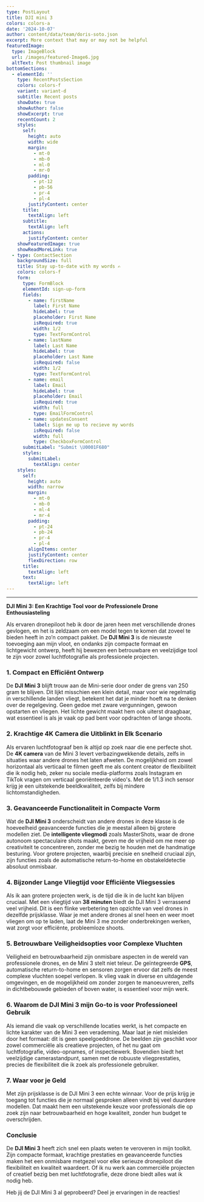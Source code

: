 ```yaml
---
type: PostLayout
title: DJI mini 3
colors: colors-a
date: '2024-10-07'
author: content/data/team/doris-soto.json
excerpt: More context that may or may not be helpful
featuredImage:
  type: ImageBlock
  url: /images/featured-Image6.jpg
  altText: Post thumbnail image
bottomSections:
  - elementId: ''
    type: RecentPostsSection
    colors: colors-f
    variant: variant-d
    subtitle: Recent posts
    showDate: true
    showAuthor: false
    showExcerpt: true
    recentCount: 2
    styles:
      self:
        height: auto
        width: wide
        margin:
          - mt-0
          - mb-0
          - ml-0
          - mr-0
        padding:
          - pt-12
          - pb-56
          - pr-4
          - pl-4
        justifyContent: center
      title:
        textAlign: left
      subtitle:
        textAlign: left
      actions:
        justifyContent: center
    showFeaturedImage: true
    showReadMoreLink: true
  - type: ContactSection
    backgroundSize: full
    title: Stay up-to-date with my words ✍️
    colors: colors-f
    form:
      type: FormBlock
      elementId: sign-up-form
      fields:
        - name: firstName
          label: First Name
          hideLabel: true
          placeholder: First Name
          isRequired: true
          width: 1/2
          type: TextFormControl
        - name: lastName
          label: Last Name
          hideLabel: true
          placeholder: Last Name
          isRequired: false
          width: 1/2
          type: TextFormControl
        - name: email
          label: Email
          hideLabel: true
          placeholder: Email
          isRequired: true
          width: full
          type: EmailFormControl
        - name: updatesConsent
          label: Sign me up to recieve my words
          isRequired: false
          width: full
          type: CheckboxFormControl
      submitLabel: "Submit \U0001F680"
      styles:
        submitLabel:
          textAlign: center
    styles:
      self:
        height: auto
        width: narrow
        margin:
          - mt-0
          - mb-0
          - ml-4
          - mr-4
        padding:
          - pt-24
          - pb-24
          - pr-4
          - pl-4
        alignItems: center
        justifyContent: center
        flexDirection: row
      title:
        textAlign: left
      text:
        textAlign: left
---
```

****

**DJI Mini 3: Een Krachtige Tool voor de Professionele Drone Enthousiasteling**

Als ervaren dronepiloot heb ik door de jaren heen met verschillende drones gevlogen, en het is zeldzaam om een model tegen te komen dat zoveel te bieden heeft in zo’n compact pakket. De **DJI Mini 3** is de nieuwste toevoeging aan mijn vloot, en ondanks zijn compacte formaat en lichtgewicht ontwerp, heeft hij bewezen een betrouwbare en veelzijdige tool te zijn voor zowel luchtfotografie als professionele projecten.

### 1. **Compact en Efficiënt Ontwerp**

De **DJI Mini 3** blijft trouw aan de Mini-serie door onder de grens van 250 gram te blijven. Dit lijkt misschien een klein detail, maar voor wie regelmatig in verschillende landen vliegt, betekent het dat je minder hoeft na te denken over de regelgeving. Geen gedoe met zware vergunningen, gewoon opstarten en vliegen. Het lichte gewicht maakt hem ook uiterst draagbaar, wat essentieel is als je vaak op pad bent voor opdrachten of lange shoots.

### 2. **Krachtige 4K Camera die Uitblinkt in Elk Scenario**

Als ervaren luchtfotograaf ben ik altijd op zoek naar die ene perfecte shot. De **4K camera** van de Mini 3 levert verbazingwekkende details, zelfs in situaties waar andere drones het laten afweten. De mogelijkheid om zowel horizontaal als verticaal te filmen geeft me als content creator de flexibiliteit die ik nodig heb, zeker nu sociale media-platforms zoals Instagram en TikTok vragen om verticaal georiënteerde video's. Met de 1/1.3 inch sensor krijg je een uitstekende beeldkwaliteit, zelfs bij mindere lichtomstandigheden.

### 3. **Geavanceerde Functionaliteit in Compacte Vorm**

Wat de **DJI Mini 3** onderscheidt van andere drones in deze klasse is de hoeveelheid geavanceerde functies die je meestal alleen bij grotere modellen ziet. De **intelligente vliegmodi** zoals MasterShots, waar de drone autonoom spectaculaire shots maakt, geven me de vrijheid om me meer op creativiteit te concentreren, zonder me bezig te houden met de handmatige besturing. Voor grotere projecten, waarbij precisie en snelheid cruciaal zijn, zijn functies zoals de automatische return-to-home en obstakeldetectie absoluut onmisbaar.

### 4. **Bijzonder Lange Vliegtijd voor Efficiënte Vliegsessies**

Als ik aan grotere projecten werk, is de tijd die ik in de lucht kan blijven cruciaal. Met een vliegtijd van **38 minuten** biedt de DJI Mini 3 verrassend veel vrijheid. Dit is een flinke verbetering ten opzichte van veel drones in dezelfde prijsklasse. Waar je met andere drones al snel heen en weer moet vliegen om op te laden, laat de Mini 3 me zonder onderbrekingen werken, wat zorgt voor efficiënte, probleemloze shoots.

### 5. **Betrouwbare Veiligheidsopties voor Complexe Vluchten**

Veiligheid en betrouwbaarheid zijn onmisbare aspecten in de wereld van professionele drones, en de Mini 3 stelt niet teleur. De geïntegreerde **GPS**, automatische return-to-home en sensoren zorgen ervoor dat zelfs de meest complexe vluchten soepel verlopen. Ik vlieg vaak in diverse en uitdagende omgevingen, en de mogelijkheid om zonder zorgen te manoeuvreren, zelfs in dichtbebouwde gebieden of boven water, is essentieel voor mijn werk.

### 6. **Waarom de DJI Mini 3 mijn Go-to is voor Professioneel Gebruik**

Als iemand die vaak op verschillende locaties werkt, is het compacte en lichte karakter van de Mini 3 een verademing. Maar laat je niet misleiden door het formaat: dit is geen speelgoeddrone. De beelden zijn geschikt voor zowel commerciële als creatieve projecten, of het nu gaat om luchtfotografie, video-opnames, of inspectiewerk. Bovendien biedt het veelzijdige camerastandpunt, samen met de robuuste vliegprestaties, precies de flexibiliteit die ik zoek als professionele gebruiker.

### 7. **Waar voor je Geld**

Met zijn prijsklasse is de DJI Mini 3 een echte winnaar. Voor de prijs krijg je toegang tot functies die je normaal gesproken alleen vindt bij veel duurdere modellen. Dat maakt hem een uitstekende keuze voor professionals die op zoek zijn naar betrouwbaarheid en hoge kwaliteit, zonder hun budget te overschrijden.

### Conclusie

De **DJI Mini 3** heeft zich snel een plaats weten te veroveren in mijn toolkit. Zijn compacte formaat, krachtige prestaties en geavanceerde functies maken het een onmisbare metgezel voor elke serieuze dronepiloot die flexibiliteit en kwaliteit waardeert. Of ik nu werk aan commerciële projecten of creatief bezig ben met luchtfotografie, deze drone biedt alles wat ik nodig heb.

Heb jij de DJI Mini 3 al geprobeerd? Deel je ervaringen in de reacties!
